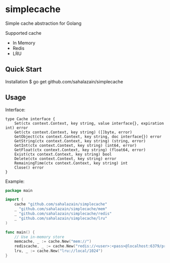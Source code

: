 # simplecache
Simple cache abstraction for Golang

Supported cache
  - In Memory
  - Redis
  - LRU

## Quick Start

Installation
    $ go get github.com/sahalazain/simplecache


## Usage

Interface:
```
type Cache interface {
	Set(ctx context.Context, key string, value interface{}, expiration int) error
	Get(ctx context.Context, key string) ([]byte, error)
	GetObject(ctx context.Context, key string, doc interface{}) error
	GetString(ctx context.Context, key string) (string, error)
	GetInt(ctx context.Context, key string) (int64, error)
	GetFloat(ctx context.Context, key string) (float64, error)
	Exist(ctx context.Context, key string) bool
	Delete(ctx context.Context, key string) error
	RemainingTime(ctx context.Context, key string) int
	Close() error
}
```

Example:

```go
package main

import (
	cache "github.com/sahalazain/simplecache"
	_ "github.com/sahalazain/simplecache/mem"
	_ "github.com/sahalazain/simplecache/redis"
	_ "github.com/sahalazain/simplecache/lru"
)

func main() {
	// Use in-memory store
	memcache, _ := cache.New("mem://")
	rediscache, _ := cache.New("redis://<user>:<pass>@localhost:6379/prefix")
	lru, _ := cache.New("lru://local/1024")
}
```
